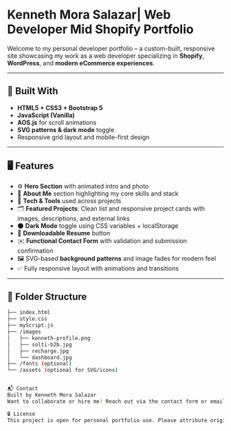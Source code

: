 # Kenneth Mora Salazar| Web Developer Mid Shopify Portfolio

Welcome to my personal developer portfolio – a custom-built, responsive site showcasing my work as a web developer specializing in **Shopify**, **WordPress**, and **modern eCommerce experiences**.

---

## 🔧 Built With

- **HTML5 + CSS3 + Bootstrap 5**
- **JavaScript (Vanilla)**
- **AOS.js** for scroll animations
- **SVG patterns & dark mode** toggle
- Responsive grid layout and mobile-first design

---

## 🖥️ Features

- ⚙️ **Hero Section** with animated intro and photo  
- 🧠 **About Me** section highlighting my core skills and stack  
- 🧰 **Tech & Tools** used across projects  
- 🗂️ **Featured Projects**: Clean list and responsive project cards with images, descriptions, and external links  
- 🌑 **Dark Mode** toggle using CSS variables + localStorage  
- 🧾 **Downloadable Resume** button  
- ✉️ **Functional Contact Form** with validation and submission confirmation  
- 🖼️ SVG-based **background patterns** and image fades for modern feel  
- ✅ Fully responsive layout with animations and transitions

---

## 📁 Folder Structure

```bash
├── index.html
├── style.css
├── myScript.js
├── /images
│   ├── kenneth-profile.png
│   ├── solti-b2b.jpg
│   ├── recharge.jpg
│   └── dashboard.jpg
├── /fonts (optional)
└── /assets (optional for SVG/icons)


📬 Contact
Built by Kenneth Mora Salazar
Want to collaborate or hire me? Reach out via the contact form or email directly.

🔒 License
This project is open for personal portfolio use. Please attribute original design elements if reused.
